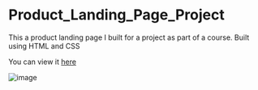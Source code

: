 # Product_Landing_Page_Project
This a product landing page I built for a project as part of a course. Built using HTML and CSS

You can view it [here](https://kinggoku910.github.io/Product_Landing_Page_Project/)

![image](https://user-images.githubusercontent.com/74030806/198007058-acd0e3dd-e269-4b93-91f1-1676e6a5f595.png)
